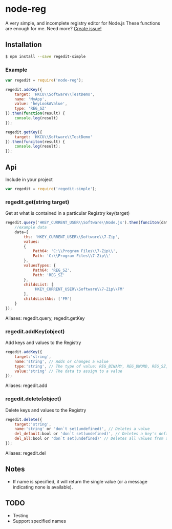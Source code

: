 # node-reg
A very simple, and incomplete registry editor for Node.js
These functions are enough for me. Need more? [Create issue!](https://github.com/utyfua/regedit-simple/issues/new)

## Installation
```sh
$ npm install --save regedit-simple
```

### Example
```javascript
var regedit = require('node-reg');

regedit.addKey({
	target: 'HKCU\\Software\\TestDemo',
	name: 'MyApp',
	value: 'heyLookAValue',
	type: 'REG_SZ'
}).then(function(result) {
	console.log(result)
});

regedit.getKey({
	target: 'HKCU\\Software\\TestDemo'
}).then(funciton(result) {
	console.log(result);
});
```

## Api
Include in your project
```javascript
var regedit = require('regedit-simple');
```

### regedit.get(string target)
Get at what is contained in a particular Registry key(target)
```javascript
regedit.query('HKEY_CURRENT_USER\\Software\\Node.js').then(funciton(data){
	//example data
	data={
		ths: 'HKEY_CURRENT_USER\\Software\\7-Zip',
		values:
		{
			Path64: 'C:\\Program Files\\7-Zip\\',
			Path: 'C:\\Program Files\\7-Zip\\' 
		},
		valuesTypes: {
			Path64: 'REG_SZ',
			Path: 'REG_SZ'
		},
		childsList: [
			'HKEY_CURRENT_USER\\Software\\7-Zip\\FM'
		],
		childsListAbs: ['FM']
	}
});
```
Aliases: regedit.query, regedit.getKey

### regedit.addKey(object)
Add keys and values to the Registry
```javascript
regedit.addKey({
	target:'string',
	name:'string', // Adds or changes a value
	type:'string', // The type of value: REG_BINARY, REG_DWORD, REG_SZ, REG_MULTI_SZ, etc. The default is REG_SZ
	value:'string' // The data to assign to a value
});
```
Aliases: regedit.add

### regedit.delete(object)
Delete keys and values to the Registry
```javascript
regedit.delete({
	target:'string',
	name:'string' or 'don`t set(undefined)', // Deletes a value
	del_default:bool or 'don`t set(undefined)', // Deletes a key's default value
	del_all:bool or 'don`t set(undefined)' // Deletes all values from a key
});
```
Aliases: regedit.del

## Notes
* If name is specified, it will return the single value (or a message indicating none is available).

## TODO
* Testing
* Support specified names